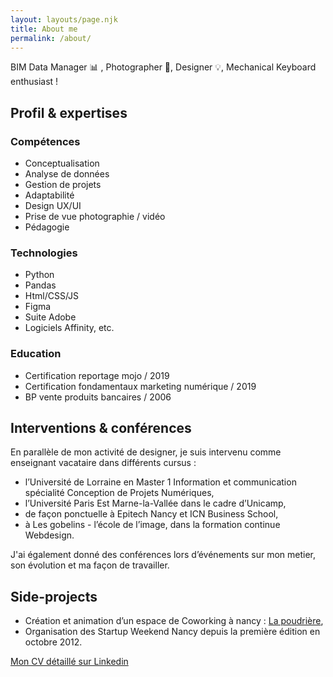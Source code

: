 ```yaml
---
layout: layouts/page.njk
title: About me
permalink: /about/
---
```

BIM Data Manager 📊 , Photographer 📸, Designer 💡, Mechanical Keyboard enthusiast !

## Profil & expertises

### Compétences 

* Conceptualisation
* Analyse de données
* Gestion de projets
* Adaptabilité
* Design UX/UI
* Prise de vue photographie / vidéo
* Pédagogie

### Technologies

* Python
* P﻿andas
* Html/CSS/JS
* Figma 
* Suite Adobe
* Logiciels Affinity, etc.

### Education

* Certification reportage mojo / 2019
* Certification fondamentaux marketing numérique / 2019
* BP vente produits bancaires / 2006

## Interventions & conférences

En parallèle de mon activité de designer, je suis intervenu comme enseignant vacataire dans différents cursus :

* l’Université de Lorraine en Master 1 Information et communication spécialité Conception de Projets Numériques,
* l’Université Paris Est Marne-la-Vallée dans le cadre d’Unicamp,
* de façon ponctuelle à Epitech Nancy et ICN Business School,
* à Les gobelins - l’école de l’image, dans la formation continue Webdesign.

J'ai également donné des conférences lors d’événements sur mon metier, son évolution et ma façon de travailler.

## Side-projects

* Création et animation d’un espace de Coworking à nancy : [La poudrière](http://www.poudriere.org/),
* Organisation des Startup Weekend Nancy depuis la première édition en octobre 2012.

[Mon CV détaillé sur Linkedin](https://www.linkedin.com/in/nicolasbirckel/)